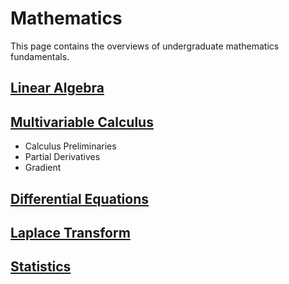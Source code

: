 # Mathematics

This page contains the overviews of undergraduate mathematics fundamentals.

## [Linear Algebra](linear_algebra.html)

## [Multivariable Calculus](multivariable_calculus.html)

- Calculus Preliminaries
- Partial Derivatives
- Gradient

## [Differential Equations](differential_equations.html)

## [Laplace Transform](laplace.html)

## [Statistics](statistics.html)
